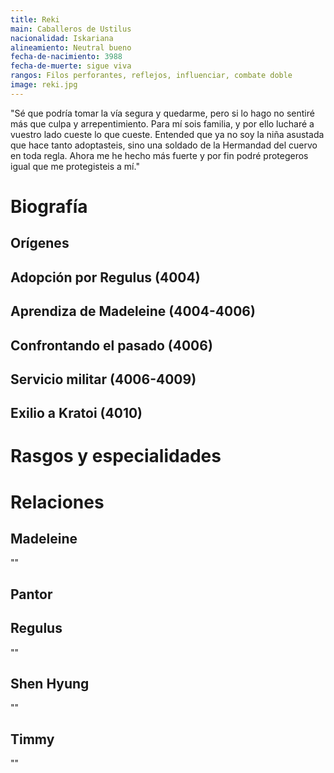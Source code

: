 ```yaml
---
title: Reki
main: Caballeros de Ustilus
nacionalidad: Iskariana
alineamiento: Neutral bueno
fecha-de-nacimiento: 3988
fecha-de-muerte: sigue viva
rangos: Filos perforantes, reflejos, influenciar, combate doble
image: reki.jpg
---
```


"Sé que podría tomar la vía segura y quedarme, pero si lo hago no sentiré más que culpa y arrepentimiento. Para mí sois familia, y por ello lucharé a vuestro lado cueste lo que cueste. Entended que ya no soy la niña asustada que hace tanto adoptasteis, sino una soldado de la Hermandad del cuervo en toda regla. Ahora me he hecho más fuerte y por fin podré protegeros igual que me protegisteis a mí."



# Biografía

## Orígenes



## Adopción por Regulus (4004)



## Aprendiza de Madeleine (4004-4006)



## Confrontando el pasado (4006)



## Servicio militar (4006-4009)



## Exilio a Kratoi (4010)



# Rasgos y especialidades



# Relaciones

## Madeleine

""

## Pantor



## Regulus

""

## Shen Hyung

""

## Timmy

""
